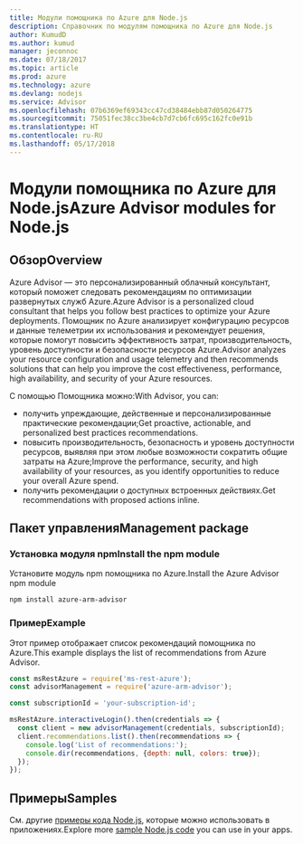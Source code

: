 ```yaml
---
title: Модули помощника по Azure для Node.js
description: Справочник по модулям помощника по Azure для Node.js
author: KumudD
ms.author: kumud
manager: jeconnoc
ms.date: 07/18/2017
ms.topic: article
ms.prod: azure
ms.technology: azure
ms.devlang: nodejs
ms.service: Advisor
ms.openlocfilehash: 07b6369ef69343cc47cd38484ebb87d050264775
ms.sourcegitcommit: 75051fec38cc3be4cb7d7cb6fc695c162fc0e91b
ms.translationtype: HT
ms.contentlocale: ru-RU
ms.lasthandoff: 05/17/2018
---
```

# <a name="azure-advisor-modules-for-nodejs"></a><span data-ttu-id="1e1d3-103">Модули помощника по Azure для Node.js</span><span class="sxs-lookup"><span data-stu-id="1e1d3-103">Azure Advisor modules for Node.js</span></span>

## <a name="overview"></a><span data-ttu-id="1e1d3-104">Обзор</span><span class="sxs-lookup"><span data-stu-id="1e1d3-104">Overview</span></span>

<span data-ttu-id="1e1d3-105">Azure Advisor — это персонализированный облачный консультант, который поможет следовать рекомендациям по оптимизации развернутых служб Azure.</span><span class="sxs-lookup"><span data-stu-id="1e1d3-105">Azure Advisor is a personalized cloud consultant that helps you follow best practices to optimize your Azure deployments.</span></span> <span data-ttu-id="1e1d3-106">Помощник по Azure анализирует конфигурацию ресурсов и данные телеметрии их использования и рекомендует решения, которые помогут повысить эффективность затрат, производительность, уровень доступности и безопасности ресурсов Azure.</span><span class="sxs-lookup"><span data-stu-id="1e1d3-106">Advisor analyzes your resource configuration and usage telemetry and then recommends solutions that can help you improve the cost effectiveness, performance, high availability, and security of your Azure resources.</span></span>

<span data-ttu-id="1e1d3-107">С помощью Помощника можно:</span><span class="sxs-lookup"><span data-stu-id="1e1d3-107">With Advisor, you can:</span></span>
- <span data-ttu-id="1e1d3-108">получить упреждающие, действенные и персонализированные практические рекомендации;</span><span class="sxs-lookup"><span data-stu-id="1e1d3-108">Get proactive, actionable, and personalized best practices recommendations.</span></span>
- <span data-ttu-id="1e1d3-109">повысить производительность, безопасность и уровень доступности ресурсов, выявляя при этом любые возможности сократить общие затраты на Azure;</span><span class="sxs-lookup"><span data-stu-id="1e1d3-109">Improve the performance, security, and high availability of your resources, as you identify opportunities to reduce your overall Azure spend.</span></span>
- <span data-ttu-id="1e1d3-110">получить рекомендации о доступных встроенных действиях.</span><span class="sxs-lookup"><span data-stu-id="1e1d3-110">Get recommendations with proposed actions inline.</span></span>

## <a name="management-package"></a><span data-ttu-id="1e1d3-111">Пакет управления</span><span class="sxs-lookup"><span data-stu-id="1e1d3-111">Management package</span></span>

### <a name="install-the-npm-module"></a><span data-ttu-id="1e1d3-112">Установка модуля npm</span><span class="sxs-lookup"><span data-stu-id="1e1d3-112">Install the npm module</span></span>

<span data-ttu-id="1e1d3-113">Установите модуль npm помощника по Azure.</span><span class="sxs-lookup"><span data-stu-id="1e1d3-113">Install the Azure Advisor npm module</span></span>

```bash
npm install azure-arm-advisor
```

### <a name="example"></a><span data-ttu-id="1e1d3-114">Пример</span><span class="sxs-lookup"><span data-stu-id="1e1d3-114">Example</span></span>

<span data-ttu-id="1e1d3-115">Этот пример отображает список рекомендаций помощника по Azure.</span><span class="sxs-lookup"><span data-stu-id="1e1d3-115">This example displays the list of recommendations from Azure Advisor.</span></span>

```javascript
const msRestAzure = require('ms-rest-azure');
const advisorManagement = require('azure-arm-advisor');

const subscriptionId = 'your-subscription-id';

msRestAzure.interactiveLogin().then(credentials => {
  const client = new advisorManagement(credentials, subscriptionId);
  client.recommendations.list().then(recommendations => {
    console.log('List of recommendations:');
    console.dir(recommendations, {depth: null, colors: true});
  });
});
```

## <a name="samples"></a><span data-ttu-id="1e1d3-116">Примеры</span><span class="sxs-lookup"><span data-stu-id="1e1d3-116">Samples</span></span>

<span data-ttu-id="1e1d3-117">См. другие [примеры кода Node.js](https://azure.microsoft.com/resources/samples/?platform=nodejs), которые можно использовать в приложениях.</span><span class="sxs-lookup"><span data-stu-id="1e1d3-117">Explore more [sample Node.js code](https://azure.microsoft.com/resources/samples/?platform=nodejs) you can use in your apps.</span></span>
